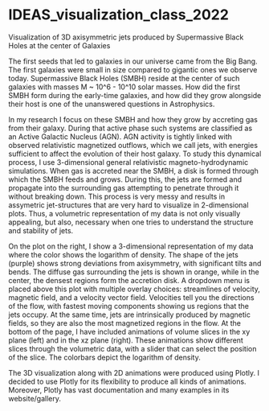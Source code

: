 # IDEAS_visualization_class_2022
Visualization of 3D axisymmetric jets produced by Supermassive Black Holes at the center of Galaxies

The first seeds that led to galaxies in our universe came from the Big Bang. The first galaxies were small in size compared to gigantic ones we observe today. Supermassive Black Holes (SMBH) reside at the center of such galaxies with masses M ~ 10^6 - 10^10 solar masses. How did the first SMBH form during the early-time galaxies, and how did they grow alongside their host is one of the unanswered questions in Astrophysics.

In my research I focus on these SMBH and how they grow by accreting gas from their galaxy. During that active phase such systems are classified as an Active Galactic Nucleus (AGN). AGN activity is tightly linked with observed relativistic magnetized outflows, which we call jets, with energies sufficient to affect the evolution of their host galaxy. 
To study this dynamical process, I use 3-dimensional general relativistic magneto-hydrodynamic simulations. When gas is accreted near the SMBH, a disk is formed through which the SMBH feeds and grows. During this, the jets are formed and propagate into the surrounding gas attempting to penetrate through it without breaking down. This process is very messy and results in assymetric jet-structures that are very hard to visualize in 2-dimensional plots. Thus, a volumetric representation of my data is not only visually appealing, but also, necessary when one tries to understand the structure and stability of jets.

On the plot on the right, I show a 3-dimensional representation of my data where the color shows the logarithm of density. The shape of the jets (purple) shows strong deviations from axisymmetry, with significant tilts and bends. The diffuse gas surrounding the jets is shown in orange, while in the center, the densest regions form the accretion disk. A dropdown  menu is placed above this plot with multiple overlay choices: streamlines of velocity, magnetic field, and a velocity vector field. Velocities tell you the directions of the flow, with fastest moving components showing us regions that the jets occupy. At the same time, jets are intrinsically produced by magnetic fields, so they are also the most magnetized regions in the flow. At the bottom of the page, I have included animations of volume slices in the xy plane (left) and in the xz plane (right). These animations show different slices through the volumetric data, with a slider that can select the position of the slice. The colorbars depict the logarithm of density.

The 3D visualization along with 2D animations were produced using Plotly. I decided to use Plotly for its flexibility to produce all kinds of animations. Moreover, Plotly has vast documentation and many examples in its website/gallery. 
  
